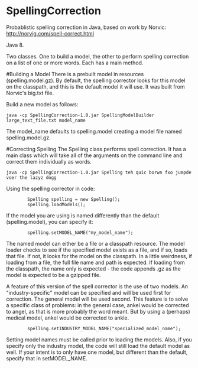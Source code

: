 # SpellingCorrection
Probablistic spelling correction in Java, based on work by Norvic: http://norvig.com/spell-correct.html

Java 8.

Two classes. One to build a model, the other to perform spelling correction on a list of one or more words. Each has a main method.

#Building a Model
There is a prebuilt model in resources (spelling.model.gz). By default, the spelling corrector looks for this model on the classpath, and this is the default model it will use. It was built from Norvic's big.txt file.

Build a new model as follows:

```
java -cp SpellingCorrection-1.0.jar SpellingModelBuilder large_text_file.txt model_name
```
    
The model_name defaults to spelling.model creating a model file named spelling.model.gz.

#Correcting Spelling
The Spelling class performs spell correction. It has a main class which will take all of the arguments on the 
command line and correct them individually as words.

```    
java -cp SpellingCorrection-1.0.jar Spelling teh quic borwn fxo jumpde voer the lazyz dogg
```

Using the spelling corrector in code:
```
        Spelling spelling = new Spelling();
        spelling.loadModels();
```
If the model you are using is named differently than the default (spelling.model), you can specify it:
```
        spelling.setMODEL_NAME("my_model_name");
```
The named model can either be a file or a classpath resource. The model loader checks to see if the specified model 
exists as a file, and if so, loads that file. If not, it looks for the model on the classpath. In a little 
weirdness, if loading from a file, the full file name and path is expected. If loading from the classpath, 
the name only is expected - the code appends .gz as the model is expected to be a gzipped file. 

A feature of this version of the spell corrector is the use of two models. An "industry-specific" model 
can be specified and will be used first for correction. The general model will be used second. This
feature is to solve a specific class of problems: in the general case, ankel would be corrected to angel, as that is more probably the word meant. But by using a (perhaps) medical model, ankel would be corrected to ankle.
```
        spelling.setINDUSTRY_MODEL_NAME("specialized_model_name");
```
Setting model names must be called prior to loading the models. Also, if you specify only the industry model, the code will still load the default model as well. If your intent is to only have one model, but different than the default, specify that in setMODEL_NAME.




 


